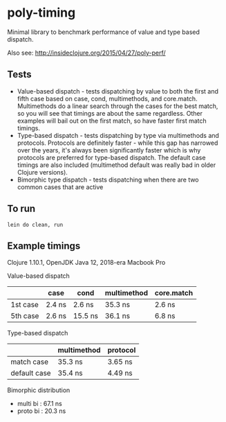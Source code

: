 # poly-timing

Minimal library to benchmark performance of value and type based dispatch.

Also see: http://insideclojure.org/2015/04/27/poly-perf/

## Tests

* Value-based dispatch - tests dispatching by value to both the first and fifth case based on case, cond, multimethods, and core.match. Multimethods do a linear search through the cases for the best match, so you will see that timings are about the same regardless. Other examples will bail out on the first match, so have faster first match timings.
* Type-based dispatch - tests dispatching by type via multimethods and protocols. Protocols are definitely faster - while this gap has narrowed over the years, it's always been significantly faster which is why protocols are preferred for type-based dispatch. The default case timings are also included (multimethod default was really bad in older Clojure versions).
* Bimorphic type dispatch - tests dispatching when there are two common cases that are active   

## To run

```lein do clean, run```

## Example timings

Clojure 1.10.1, OpenJDK Java 12, 2018-era Macbook Pro

Value-based dispatch

|          | case   | cond    | multimethod | core.match |
| -------- | ------ | ------- | ----------- | ---------- |
| 1st case | 2.4 ns | 2.6 ns  | 35.3 ns     | 2.6 ns     |
| 5th case | 2.6 ns | 15.5 ns | 36.1 ns     | 6.8 ns     |

Type-based dispatch

|              | multimethod | protocol |
| ------------ | ----------- | -------- |
| match case   | 35.3 ns     | 3.65 ns  |
| default case | 35.4 ns     | 4.49 ns  |

Bimorphic distribution

* multi bi : 67.1 ns
* proto bi : 20.3 ns
